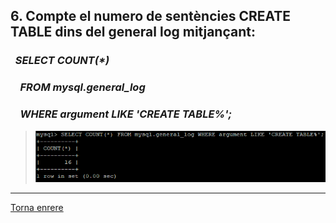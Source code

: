 ## 6. Compte el numero de sentències CREATE TABLE dins del general log mitjançant:
### &nbsp;&nbsp;_SELECT COUNT(*)_  
### &nbsp;&nbsp;&nbsp;&nbsp;_FROM mysql.general_log_  
### &nbsp;&nbsp;&nbsp;&nbsp;_WHERE argument LIKE 'CREATE TABLE%';_

> ![60](https://raw.githubusercontent.com/Josep88/MP10UF2-A2/master/img/60.PNG)

***
[Torna enrere](https://github.com/Josep88/MP10UF2-A2)
